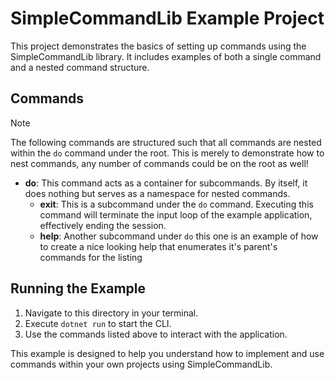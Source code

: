 # SimpleCommandLib Example Project

This project demonstrates the basics of setting up commands using the SimpleCommandLib library. It includes examples of both a single command and a nested command structure.

## Commands

> [!NOTE]
> The following commands are structured such that all commands are nested within the `do` command under the root. This is merely to demonstrate how to nest commands, any number of commands could be on the root as well!

- **do**: This command acts as a container for subcommands. By itself, it does nothing but serves as a namespace for nested commands.
  - **exit**: This is a subcommand under the `do` command. Executing this command will terminate the input loop of the example application, effectively ending the session.
  - **help**: Another subcommand under `do` this one is an example of how to create a nice looking help that enumerates it's parent's commands for the listing

## Running the Example

1. Navigate to this directory in your terminal.
2. Execute `dotnet run` to start the CLI.
3. Use the commands listed above to interact with the application.

This example is designed to help you understand how to implement and use commands within your own projects using SimpleCommandLib.
